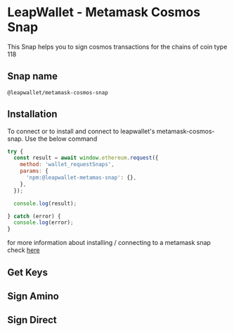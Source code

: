 # LeapWallet - Metamask Cosmos Snap

This Snap helps you to sign cosmos transactions for the chains of coin type 118


## Snap name

```
@leapwallet/metamask-cosmos-snap
```

## Installation

To connect or to install and connect to leapwallet's metamask-cosmos-snap. Use the below command

```javascript
try {
  const result = await window.ethereum.request({
    method: 'wallet_requestSnaps',
    params: {
      'npm:@leapwallet-metamas-snap': {},
    },
  });

  console.log(result);

} catch (error) {
  console.log(error);
}
```

for more information about installing / connecting to a metamask snap check [here](https://docs.metamask.io/snaps/reference/rpc-api/#wallet_requestsnaps)

## Get Keys



## Sign Amino


## Sign Direct


